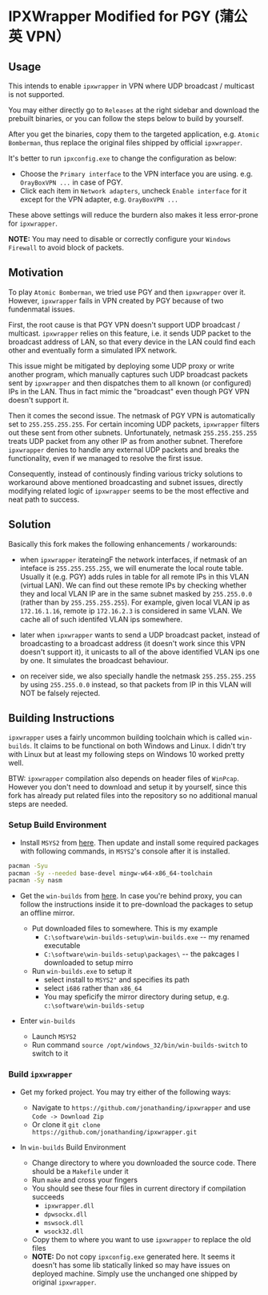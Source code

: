 # IPXWrapper Modified for PGY (蒲公英 VPN）

## Usage

This intends to enable `ipxwrapper` in VPN where UDP broadcast / multicast is not supported.

You may either directly go to `Releases` at the right sidebar and download the prebuilt binaries, or
you can follow the steps below to build by yourself.

After you get the binaries, copy them to the targeted application, e.g. `Atomic Bomberman`, thus
replace the original files shipped by official `ipxwrapper`.

It's better to run `ipxconfig.exe` to change the configuration as below:

- Choose the `Primary interface` to the VPN interface you are using. e.g. `OrayBoxVPN ...` in case
  of PGY.
- Click each item in `Network adapters`, uncheck `Enable interface` for it except for the VPN
  adapter, e.g. `OrayBoxVPN ...`

These above settings will reduce the burdern also makes it less error-prone for `ipxwrapper`.

**NOTE:** You may need to disable or correctly configure your `Windows Firewall` to avoid block of
packets.

## Motivation

To play `Atomic Bomberman`, we tried use PGY and then `ipxwrapper` over it. However, `ipxwrapper`
fails in VPN created by PGY because of two fundenmatal issues.

First, the root cause is that PGY VPN doesn't support UDP broadcast / multicast. `ipxwrapper` relies
on this feature, i.e. it sends UDP packet to the broadcast address of LAN, so that every device in
the LAN could find each other and eventually form a simulated IPX network.

This issue might be mitigated by deploying some UDP proxy or write another program, which manually
captures such UDP broadcast packets sent by `ipxwrapper` and then dispatches them to all known (or
configured) IPs in the LAN. Thus in fact mimic the "broadcast" even though PGY VPN doesn't support
it.

Then it comes the second issue. The netmask of PGY VPN is automatically set to `255.255.255.255`.
For certain incoming UDP packets, `ipxwrapper` filters out these sent from other subnets.
Unfortunately, netmask `255.255.255.255` treats UDP packet from any other IP as from another subnet.
Therefore `ipxwrapper` denies to handle any external UDP packets and breaks the functionality, even
if we managed to resolve the first issue.

Consequently, instead of continously finding various tricky solutions to workaround above mentioned
broadcasting and subnet issues, directly modifying related logic of `ipxwrapper` seems to be the
most effective and neat path to success.

## Solution

Basically this fork makes the following enhancements / workarounds:

- when `ipxwrapper` iterateingF the network interfaces, if netmask of an inteface is
  `255.255.255.255`, we will enumerate the local route table. Usually it (e.g. PGY) adds rules in
  table for all remote IPs in this VLAN (virtual LAN). We can find out these remote IPs by checking
  whether they and local VLAN IP are in the same subnet masked by `255.255.0.0` (rather than by
  `255.255.255.255`). For example, given local VLAN ip as `172.16.1.16`, remote ip `172.16.2.3` is
  considered in same VLAN. We cache all of such identifed VLAN ips somewhere.

- later when `ipxwrapper` wants to send a UDP broadcast packet, instead of broadcasting to a
  broadcast address (it doesn't work since this VPN doesn't support it), it unicasts to all of the
  above identified VLAN ips one by one. It simulates the broadcast behaviour.

- on receiver side, we also specially handle the netmask `255.255.255.255` by using `255.255.0.0`
  instead, so that packets from IP in this VLAN will NOT be falsely rejected.

## Building Instructions

`ipxwrapper` uses a fairly uncommon building toolchain which is called `win-builds`. It claims to be
functional on both Windows and Linux. I didn't try with Linux but at least my following steps on
Windows 10 worked pretty well.

BTW: `ipxwrapper` compilation also depends on header files of `WinPcap`. However you don't need to
download and setup it by yourself, since this fork has already put related files into the repository
so no additional manual steps are needed.

### Setup Build Environment

- Install `MSYS2` from [here](https://www.msys2.org/). Then update and install some required
  packages with following commands, in `MSYS2`'s console after it is installed.

```sh
pacman -Syu
pacman -Sy --needed base-devel mingw-w64-x86_64-toolchain
pacman -Sy nasm
```

- Get the `win-builds` from
  [here](http://win-builds.org/doku.php/download_and_installation_from_windows). In case you're
  behind proxy, you can follow the instructions inside it to pre-download the packages to setup an
  offline mirror.

  - Put downloaded files to somewhere. This is my example
    - `C:\software\win-builds-setup\win-builds.exe` -- my renamed executable
    - `C:\software\win-builds-setup\packages\` -- the pakcages I downloaded to setup mirro
  - Run `win-builds.exe` to setup it
    - select install to `MSYS2"` and specifies its path
    - select `i686` rather than `x86_64`
    - You may speficify the mirror directory during setup, e.g. `c:\software\win-builds-setup`

- Enter `win-builds`
  - Launch `MSYS2`
  - Run command `source /opt/windows_32/bin/win-builds-switch` to switch to it

### Build `ipxwrapper`

- Get my forked project. You may try either of the following ways:

  - Navigate to `https://github.com/jonathanding/ipxwrapper` and use `Code -> Download Zip`
  - Or clone it `git clone https://github.com/jonathanding/ipxwrapper.git`

- In `win-builds` Build Environment
  - Change directory to where you downloaded the source code. There should be a `Makefile` under it
  - Run `make` and cross your fingers
  - You should see these four files in current directory if compilation succeeds
    - `ipxwrapper.dll`
    - `dpwsockx.dll`
    - `mswsock.dll`
    - `wsock32.dll`
  - Copy them to where you want to use `ipxwrapper` to replace the old files
  - **NOTE:** Do not copy `ipxconfig.exe` generated here. It seems it doesn't has some lib
    statically linked so may have issues on deployed machine. Simply use the unchanged one shipped
    by original `ipxwrapper`.
